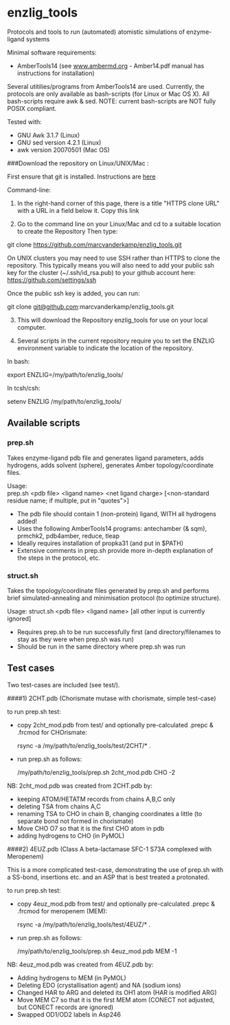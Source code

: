 enzlig_tools
============

Protocols and tools to run (automated) atomistic simulations of enzyme-ligand systems

Minimal software requirements:
- AmberTools14 (see www.ambermd.org - Amber14.pdf manual has instructions for installation)

Several utitilies/programs from AmberTools14 are used.
Currently, the protocols are only available as bash-scripts (for Linux or Mac OS X).
All bash-scripts require awk & sed.
NOTE: current bash-scripts are NOT fully POSIX compliant.

Tested with:
- GNU Awk 3.1.7 (Linux)
- GNU sed version 4.2.1 (Linux)
- awk version 20070501 (Mac OS)

###Download the repository on Linux/UNIX/Mac :   

First ensure that git is installed. Instructions are [here](http://git-scm.com/downloads) 

Command-line:

1) In the right-hand corner of this page, there is a title "HTTPS clone URL" with a URL in a field below it.
Copy this link 

2) Go to the command line on your Linux/Mac and cd to a suitable location to create the Repository
Then type:

git clone https://github.com/marcvanderkamp/enzlig_tools.git

On UNIX clusters you may need to use SSH rather than HTTPS to clone the repository.
This typically means you will also need to add your public ssh key for the cluster (~/.ssh/id_rsa.pub) to your github account here: https://github.com/settings/ssh

Once the public ssh key is added, you can run:

git clone git@github.com:marcvanderkamp/enzlig_tools.git



3) This will download the Repository enzlig_tools for use on your local computer. 

4) Several scripts in the current repository require you to set the ENZLIG environment variable to indicate the location of the repository. 

In bash:

export ENZLIG=/my/path/to/enzlig_tools/

In tcsh/csh:

setenv ENZLIG /my/path/to/enzlig_tools/


## Available scripts
### prep.sh
Takes enzyme-ligand pdb file and generates ligand parameters, adds hydrogens, adds solvent (sphere), generates Amber topology/coordinate files.

  Usage:  
  prep.sh \<pdb file\> \<ligand name\> \<net ligand charge\> [\<non-standard residue name; if multiple, put in "quotes"\>]
- The pdb file should contain 1 (non-protein) ligand, WITH all hydrogens added!
- Uses the following AmberTools14 programs: antechamber (& sqm), prmchk2, pdb4amber, reduce, tleap 
- Ideally requires installation of propka31 (and put in $PATH)
- Extensive comments in prep.sh provide more in-depth explanation of the steps in the protocol, etc.

### struct.sh
Takes the topology/coordinate files generated by prep.sh and performs brief simulated-annealing and minimisation protocol (to optimize structure).

  Usage:
  struct.sh \<pdb file\> \<ligand name\> [all other input is currently ignored]
- Requires prep.sh to be run successfully first (and directory/filenames to stay as they were when prep.sh was run)
- Should be run in the same directory where prep.sh was run


## Test cases
Two test-cases are included (see test/).

####1) 2CHT.pdb 
 (Chorismate mutase with chorismate, simple test-case)

to run prep.sh test:
- copy 2cht_mod.pdb from test/ and optionally pre-calculated .prepc & .frcmod for CHOrismate:
  
  rsync -a /my/path/to/enzlig_tools/test/2CHT/* .
- run prep.sh as follows:
  
  /my/path/to/enzlig_tools/prep.sh 2cht_mod.pdb CHO -2
  
NB:  2cht_mod.pdb was created from 2CHT.pdb by:
- keeping ATOM/HETATM records from chains A,B,C only
- deleting TSA from chains A,C
- renaming TSA to CHO in chain B, changing coordinates a little (to separate bond not formed in chorismate)
- Move CHO O7 so that it is the first CHO atom in pdb
- adding hydrogens to CHO (in PyMOL)


####2) 4EUZ.pdb 
 (Class A beta-lactamase SFC-1 S73A complexed with Meropenem)

This is a more complicated test-case, demonstrating the use of prep.sh with a SS-bond, insertions etc. and an ASP that is best treated a protonated.

to run prep.sh test:
- copy 4euz_mod.pdb from test/ and optionally pre-calculated .prepc & .frcmod for meropenem (MEM):

  rsync -a /my/path/to/enzlig_tools/test/4EUZ/* .
- run prep.sh as follows:

  /my/path/to/enzlig_tools/prep.sh 4euz_mod.pdb MEM -1

NB: 4euz_mod.pdb was created from 4EUZ.pdb by:
- Adding hydrogens to MEM (in PyMOL)
- Deleting EDO (crystallisation agent) and NA (sodium ions)
- Changed HAR to ARG and deleted its OH1 atom (HAR is modified ARG)
- Move MEM C7 so that it is the first MEM atom (CONECT not adjusted, but CONECT records are ignored)
- Swapped OD1/OD2 labels in Asp246
